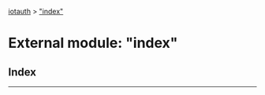 [iotauth](../README.md) > ["index"](../modules/_index_.md)



# External module: "index"

## Index


---
